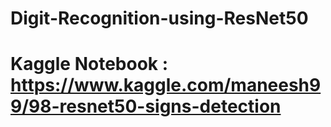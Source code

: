 # Digit-Recognition-using-ResNet50
# Kaggle Notebook : https://www.kaggle.com/maneesh99/98-resnet50-signs-detection
